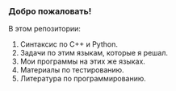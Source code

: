 ### Добро пожаловать! 

В этом репозитории:
1) Синтаксис по C++ и Python.
2) Задачи по этим языкам, которые я решал.
3) Мои программы на этих же языках.
4) Материалы по тестированию.
5) Литература по программированию.
